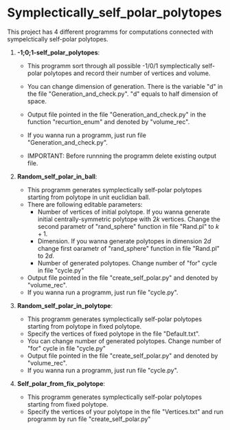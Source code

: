 # Symplectically_self_polar_polytopes
This project has 4 different programms for computations connected with sympelctically self-polar polytopes.

1. **-1;0;1-self_polar_polytopes**:
   - This programm sort through all possible -1/0/1 symplectically self-polar polytopes and record their number of vertices and volume.
  
   - You can change dimension of generation. There is the variable "d" in the file "Generation_and_check.py". "d"  equals to half dimension of space.
   - Output file pointed in the file "Generation_and_check.py" in the function "recurtion_enum" and denoted by "volume_rec".
   - If you wanna run a programm, just run file "Generation_and_check.py".
   - IMPORTANT: Before runnning the programm delete existing output file.

2. **Random_self_polar_in_ball**:

    - This programm generates symplectically self-polar polytopes starting from polytope in unit euclidian ball.
    - There are following editable parameters:
      - Number of vertices of initial polytope. If you wanna generate initial centrally-symmetric polytope with $2k$ vertices. Change the second parametr of "rand_sphere" function in file "Rand.pl" to $k+1$.
      - Dimension. If you wanna generate polytopes in dimension $2d$ change first oarametr of "rand_sphere" function in file "Rand.pl" to $2d$.
      - Number of generated polytopes. Change number of "for" cycle in file "cycle.py"
    - Output file pointed in the file "create_self_polar.py" and denoted by "volume_rec".
    - If you wanna run a programm, just run file "cycle.py".

3. **Random_self_polar_in_polytope**:
    - This programm generates symplectically self-polar polytopes starting from polytope in fixed polytope.
    - Specify the vertices of fixed polytope in the file "Default.txt".
    - You can change number of generated polytopes. Change number of "for" cycle in file "cycle.py"
    - Output file pointed in the file "create_self_polar.py" and denoted by "volume_rec".
    - If you wanna run a programm, just run file "cycle.py".
    
4. **Self_polar_from_fix_polytope**:
    - This programm generates symplectically self-polar polytopes starting from fixed polytope.
    - Specify the vertices of your polytope in the file "Vertices.txt" and run programm by run file "create_self_polar.py"
